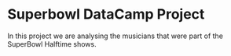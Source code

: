 # Superbowl DataCamp Project
In this project we are analysing the musicians that were part of the SuperBowl Halftime shows. 
